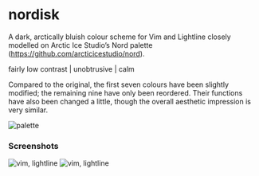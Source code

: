 nordisk
=======

A dark, arctically bluish colour scheme for Vim and Lightline closely modelled on Arctic Ice Studio’s Nord palette (https://github.com/arcticicestudio/nord).

fairly low contrast | unobtrusive | calm

Compared to the original, the first seven colours have been slightly modified; the remaining nine have only been reordered. Their functions have also been changed a little, though the overall aesthetic impression is very similar.

![palette](https://raw.githubusercontent/kamwitsta/nordisk/master/img/nordisk.png)

### Screenshots

![vim, lightline](https://raw.githubusercontent/kamwitsta/nordisk/master/img/vim-1.png)
![vim, lightline](https://raw.githubusercontent/kamwitsta/nordisk/master/img/vim-2.png)
